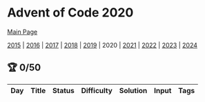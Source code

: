 ﻿# Advent of Code 2020

[Main Page](https://adventofcode.com/2020)

[2015](/Year2015) | [2016](/Year2016) | [2017](/Year2017) | [2018](/Year2018) | [2019](/Year2019) |
2020 | [2021](/Year2021) | [2022](/Year2022) | [2023](/Year2023) | [2024](/Year2024)

## :trophy: 0/50

| Day | Title | Status | Difficulty | Solution | Input | Tags | 
|:---:|:-----:|:------:|:----------:|:--------:|:-----:|:----:|

